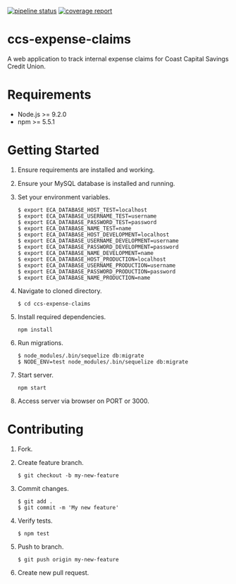 [![pipeline status](https://gitlab.com/cpsc3192017w2/coast-capital/Dining-Philosophers/ccs-expense-claims/badges/master/pipeline.svg)](https://gitlab.com/cpsc3192017w2/coast-capital/Dining-Philosophers/ccs-expense-claims/commits/master) [![coverage report](https://gitlab.com/cpsc3192017w2/coast-capital/Dining-Philosophers/ccs-expense-claims/badges/master/coverage.svg)](https://gitlab.com/cpsc3192017w2/coast-capital/Dining-Philosophers/ccs-expense-claims/commits/master)

# ccs-expense-claims

A web application to track internal expense claims for Coast Capital Savings Credit Union.

# Requirements

* Node.js >= 9.2.0
* npm >= 5.5.1

# Getting Started

1. Ensure requirements are installed and working.
2. Ensure your MySQL database is installed and running.
3. Set your environment variables.

    ```
    $ export ECA_DATABASE_HOST_TEST=localhost
    $ export ECA_DATABASE_USERNAME_TEST=username
    $ export ECA_DATABASE_PASSWORD_TEST=password
    $ export ECA_DATABASE_NAME_TEST=name
    $ export ECA_DATABASE_HOST_DEVELOPMENT=localhost
    $ export ECA_DATABASE_USERNAME_DEVELOPMENT=username
    $ export ECA_DATABASE_PASSWORD_DEVELOPMENT=password
    $ export ECA_DATABASE_NAME_DEVELOPMENT=name
    $ export ECA_DATABASE_HOST_PRODUCTION=localhost
    $ export ECA_DATABASE_USERNAME_PRODUCTION=username
    $ export ECA_DATABASE_PASSWORD_PRODUCTION=password
    $ export ECA_DATABASE_NAME_PRODUCTION=name
    ```

4. Navigate to cloned directory.

    ```$ cd ccs-expense-claims```

5. Install required dependencies.

    ```npm install```

5. Run migrations.

    ```
    $ node_modules/.bin/sequelize db:migrate
    $ NODE_ENV=test node_modules/.bin/sequelize db:migrate
    ```

6. Start server.

    ```npm start```

7. Access server via browser on PORT or 3000.

# Contributing

1. Fork.
2. Create feature branch.

    ```$ git checkout -b my-new-feature```

3. Commit changes.

    ```
    $ git add .
    $ git commit -m 'My new feature'
    ```

4. Verify tests.

    ```$ npm test```

5. Push to branch.

    ```$ git push origin my-new-feature```

6. Create new pull request.
